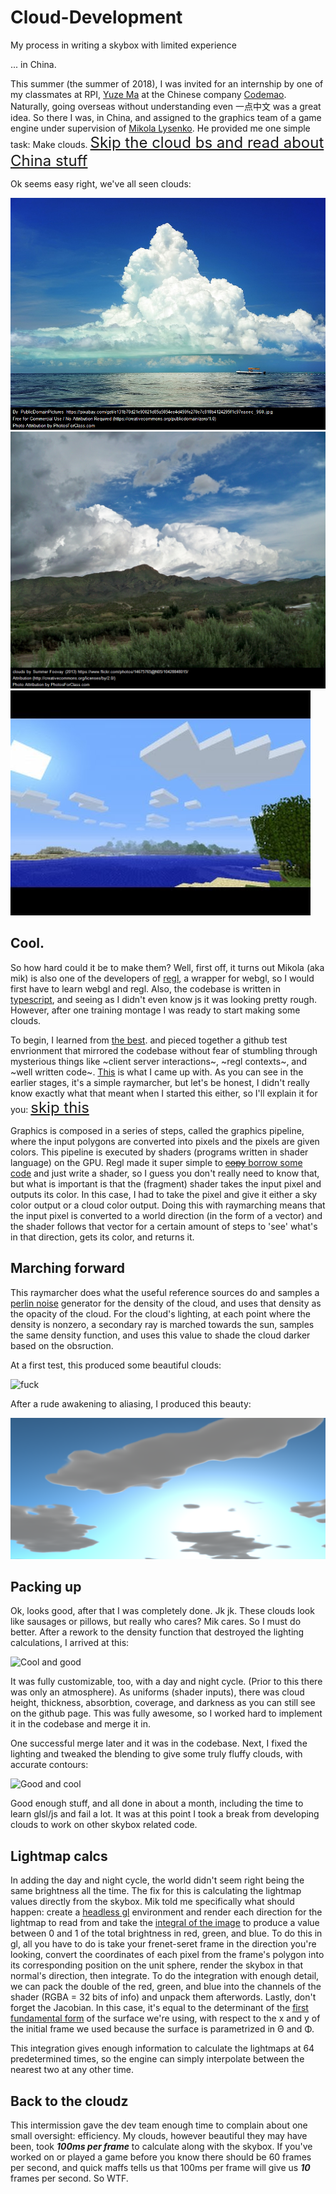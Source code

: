 # Cloud-Development
My process in writing a skybox with limited experience

... in China. 

This summer (the summer of 2018), I was invited for an internship by one of my classmates at RPI, [Yuze Ma](https://github.com/bobmayuze) at the Chinese company [Codemao](codemao.cn). Naturally, going overseas without understanding even 一点中文 was a great idea. So there I was, in China, and assigned to the graphics team of a game engine under supervision of [Mikola Lysenko](https://github.com/mikolalysenko). He provided me one simple task: Make clouds. <font size='5'>[Skip the cloud bs and read about China stuff](#china)</font>

Ok seems easy right, we've all seen clouds: 

![Cloud :o](./images/cloud_ref1.png) ![Cloud :O](./images/cloud_ref2.png) ![Cloud! :c](./images/cloud_ref3.jpg)

## Cool.

So how hard could it be to make them? Well, first off, it turns out Mikola (aka mik) is also one of the developers of [regl](https://github.com/mikolalysenko/regl), a wrapper for webgl, so I would first have to learn webgl and regl. Also, the codebase is written in [typescript](https://github.com/Microsoft/TypeScript), and seeing as I didn't even know js it was looking pretty rough. However, after one training montage I was ready to start making some clouds.

To begin, I learned from [the best](https://www.shadertoy.com/). and pieced together a github test envrionment that mirrored the codebase without fear of stumbling through mysterious things like ~client server interactions~, ~regl contexts~, and ~well written code~. [This](https://github.com/Maydit/regl-cloudtest) is what I came up with. As you can see in the earlier stages, it's a simple raymarcher, but let's be honest, I didn't really know exactly what that meant when I started this either, so I'll explain it for you: <font size='5'>[skip this](#marching-forward)</font>

Graphics is composed in a series of steps, called the graphics pipeline, where the input polygons are converted into pixels and the pixels are given colors. This pipeline is executed by shaders (programs written in shader language) on the GPU. Regl made it super simple to [~~copy~~ borrow some code](https://github.com/regl-project/regl/tree/master/example) and just write a shader, so I guess you don't really need to know that, but what is important is that the (fragment) shader takes the input pixel and outputs its color. In this case, I had to take the pixel and give it either a sky color output or a cloud color output. Doing this with raymarching means that the input pixel is converted to a world direction (in the form of a vector) and the shader follows that vector for a certain amount of steps to 'see' what's in that direction, gets its color, and returns it.

## Marching forward

This raymarcher does what the useful reference sources do and samples a [perlin noise](https://en.wikipedia.org/wiki/Perlin_noise) generator for the density of the cloud, and uses that density as the opacity of the cloud. For the cloud's lighting, at each point where the density is nonzero, a secondary ray is marched towards the sun, samples the same density function, and uses this value to shade the cloud darker based on the obsruction.

At a first test, this produced some beautiful clouds:

![fuck](./images/first_clouds.png)

After a rude awakening to aliasing, I produced this beauty:

![I cry evertim](./images/second_clouds.png)

## Packing up

Ok, looks good, after that I was completely done. Jk jk. These clouds look like sausages or pillows, but really who cares? Mik cares. So I must do better. After a rework to the density function that destroyed the lighting calculations, I arrived at this:

![Cool and good](./third_clouds.png)

It was fully customizable, too, with a day and night cycle. (Prior to this there was only an atmosphere). As uniforms (shader inputs), there was cloud height, thickness, absorbtion, coverage, and darkness as you can still see on the github page. This was fully awesome, so I worked hard to implement it in the codebase and merge it in.

One successful merge later and it was in the codebase. Next, I fixed the lighting and tweaked the blending to give some truly fluffy clouds, with accurate contours:

![Good and cool](./fourth_clouds.png)

Good enough stuff, and all done in about a month, including the time to learn glsl/js and fail a lot. It was at this point I took a break from developing clouds to work on other skybox related code.

## Lightmap calcs

In adding the day and night cycle, the world didn't seem right being the same brightness all the time. The fix for this is calculating the lightmap values directly from the skybox. Mik told me specifically what should happen: create a [headless gl](https://github.com/stackgl/headless-gl) environment and render each direction for the lightmap to read from and take the [integral of the image](https://computersciencesource.wordpress.com/2010/09/03/computer-vision-the-integral-image/) to produce a value between 0 and 1 of the total brightness in red, green, and blue. To do this in gl, all you have to do is take your frenet-seret frame in the direction you're looking, convert the coordinates of each pixel from the frame's polygon into its corresponding position on the unit sphere, render the skybox in that normal's direction, then integrate. To do the integration with enough detail, we can pack the double of the red, green, and blue into the channels of the shader (RGBA = 32 bits of info) and unpack them afterwords. Lastly, don't forget the Jacobian. In this case, it's equal to the determinant of the [first fundamental form](https://en.wikipedia.org/wiki/First_fundamental_form) of the surface we're using, with respect to the x and y of the initial frame we used because the surface is parametrized in Θ and Φ. 

This integration gives enough information to calculate the lightmaps at 64 predetermined times, so the engine can simply interpolate between the nearest two at any other time.

## Back to the cloudz

This intermission gave the dev team enough time to complain about one small oversight: efficiency. My clouds, however beautiful they may have been, took ***100ms per frame*** to calculate along with the skybox. If you've worked on or played a game before you know there should be 60 frames per second, and quick maffs tells us that 100ms per frame will give us ***10*** frames per second. So WTF.
